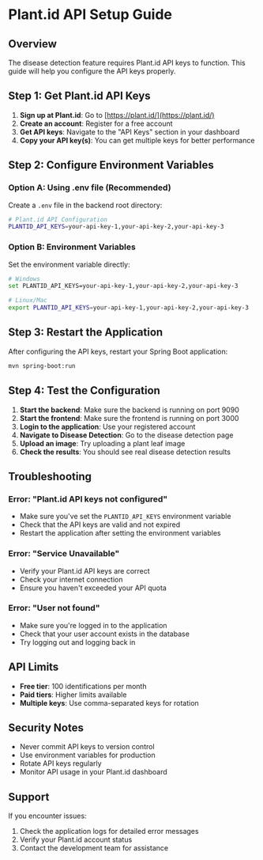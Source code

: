 # Plant.id API Setup Guide

## Overview
The disease detection feature requires Plant.id API keys to function. This guide will help you configure the API keys properly.

## Step 1: Get Plant.id API Keys

1. **Sign up at Plant.id**: Go to [https://plant.id/](https://plant.id/)
2. **Create an account**: Register for a free account
3. **Get API keys**: Navigate to the "API Keys" section in your dashboard
4. **Copy your API key(s)**: You can get multiple keys for better performance

## Step 2: Configure Environment Variables

### Option A: Using .env file (Recommended)
Create a `.env` file in the backend root directory:

```bash
# Plant.id API Configuration
PLANTID_API_KEYS=your-api-key-1,your-api-key-2,your-api-key-3
```

### Option B: Environment Variables
Set the environment variable directly:

```bash
# Windows
set PLANTID_API_KEYS=your-api-key-1,your-api-key-2,your-api-key-3

# Linux/Mac
export PLANTID_API_KEYS=your-api-key-1,your-api-key-2,your-api-key-3
```

## Step 3: Restart the Application

After configuring the API keys, restart your Spring Boot application:

```bash
mvn spring-boot:run
```

## Step 4: Test the Configuration

1. **Start the backend**: Make sure the backend is running on port 9090
2. **Start the frontend**: Make sure the frontend is running on port 3000
3. **Login to the application**: Use your registered account
4. **Navigate to Disease Detection**: Go to the disease detection page
5. **Upload an image**: Try uploading a plant leaf image
6. **Check the results**: You should see real disease detection results

## Troubleshooting

### Error: "Plant.id API keys not configured"
- Make sure you've set the `PLANTID_API_KEYS` environment variable
- Check that the API keys are valid and not expired
- Restart the application after setting the environment variables

### Error: "Service Unavailable"
- Verify your Plant.id API keys are correct
- Check your internet connection
- Ensure you haven't exceeded your API quota

### Error: "User not found"
- Make sure you're logged in to the application
- Check that your user account exists in the database
- Try logging out and logging back in

## API Limits

- **Free tier**: 100 identifications per month
- **Paid tiers**: Higher limits available
- **Multiple keys**: Use comma-separated keys for rotation

## Security Notes

- Never commit API keys to version control
- Use environment variables for production
- Rotate API keys regularly
- Monitor API usage in your Plant.id dashboard

## Support

If you encounter issues:
1. Check the application logs for detailed error messages
2. Verify your Plant.id account status
3. Contact the development team for assistance
